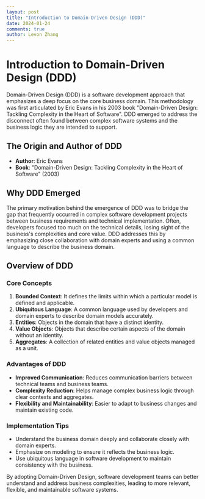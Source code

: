 ```yaml
---
layout: post
title: "Introduction to Domain-Driven Design (DDD)"
date: 2024-01-24
comments: true
author: Levon Zhang
---
```

# Introduction to Domain-Driven Design (DDD)

Domain-Driven Design (DDD) is a software development approach that emphasizes a deep focus on the core business domain. This methodology was first articulated by Eric Evans in his 2003 book "Domain-Driven Design: Tackling Complexity in the Heart of Software". DDD emerged to address the disconnect often found between complex software systems and the business logic they are intended to support.

## The Origin and Author of DDD

- **Author**: Eric Evans
- **Book**: "Domain-Driven Design: Tackling Complexity in the Heart of Software" (2003)

## Why DDD Emerged

The primary motivation behind the emergence of DDD was to bridge the gap that frequently occurred in complex software development projects between business requirements and technical implementation. Often, developers focused too much on the technical details, losing sight of the business's complexities and core value. DDD addresses this by emphasizing close collaboration with domain experts and using a common language to describe the business domain.

## Overview of DDD

### Core Concepts

1. **Bounded Context**: It defines the limits within which a particular model is defined and applicable.
2. **Ubiquitous Language**: A common language used by developers and domain experts to describe domain models accurately.
3. **Entities**: Objects in the domain that have a distinct identity.
4. **Value Objects**: Objects that describe certain aspects of the domain without an identity.
5. **Aggregates**: A collection of related entities and value objects managed as a unit.

### Advantages of DDD

- **Improved Communication**: Reduces communication barriers between technical teams and business teams.
- **Complexity Reduction**: Helps manage complex business logic through clear contexts and aggregates.
- **Flexibility and Maintainability**: Easier to adapt to business changes and maintain existing code.

### Implementation Tips

- Understand the business domain deeply and collaborate closely with domain experts.
- Emphasize on modeling to ensure it reflects the business logic.
- Use ubiquitous language in software development to maintain consistency with the business.

By adopting Domain-Driven Design, software development teams can better understand and address business complexities, leading to more relevant, flexible, and maintainable software systems.
